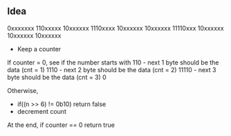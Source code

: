 ## Idea

0xxxxxxx
110xxxxx 10xxxxxx
1110xxxx 10xxxxxx 10xxxxxx
11110xxx 10xxxxxx 10xxxxxx 10xxxxxx

- Keep a counter

If counter = 0, see if the number starts with
  110   - next 1 byte should be the data (cnt = 1)
  1110  - next 2 byte should be the data (cnt = 2)
  11110 - next 3 byte should be the data (cnt = 3)
  0   

Otherwise,
  - if((n >> 6) != 0b10) return false
  - decrement count

At the end, if counter == 0 return true

